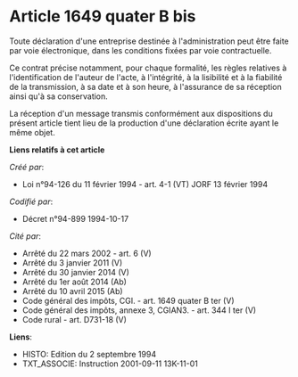 # Article 1649 quater B bis

Toute déclaration d'une entreprise destinée à l'administration peut être faite par voie électronique, dans les conditions
fixées par voie contractuelle.

Ce contrat précise notamment, pour chaque formalité, les règles relatives à l'identification de l'auteur de l'acte, à
l'intégrité, à la lisibilité et à la fiabilité de la transmission, à sa date et à son heure, à l'assurance de sa réception
ainsi qu'à sa conservation.

La réception d'un message transmis conformément aux dispositions du présent article tient lieu de la production d'une
déclaration écrite ayant le même objet.

**Liens relatifs à cet article**

_Créé par_:

  - Loi n°94-126 du 11 février 1994 - art. 4-1 (VT) JORF 13 février 1994

_Codifié par_:

  - Décret n°94-899 1994-10-17

_Cité par_:

  - Arrêté du 22 mars 2002 - art. 6 (V)
  - Arrêté du 3 janvier 2011 (V)
  - Arrêté du 30 janvier 2014 (V)
  - Arrêté du 1er août 2014 (Ab)
  - Arrêté du 10 avril 2015 (Ab)
  - Code général des impôts, CGI. - art. 1649 quater B ter (V)
  - Code général des impôts, annexe 3, CGIAN3. - art. 344 I ter (V)
  - Code rural - art. D731-18 (V)

**Liens**:

  - HISTO: Edition du 2 septembre 1994
  - TXT_ASSOCIE: Instruction 2001-09-11 13K-11-01
